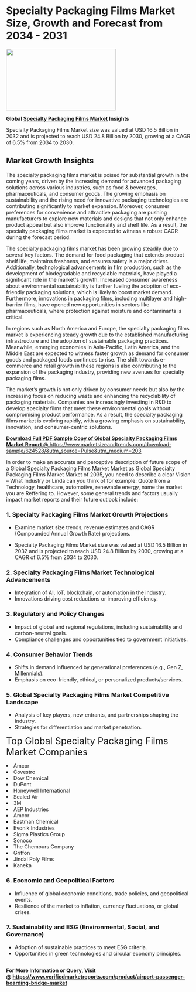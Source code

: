 <H1>Specialty Packaging Films Market Size, Growth and Forecast from 2034 - 2031</H1><img class="aligncenter size-medium wp-image-584254" src="https://thirdeyenews.in/wp-content/uploads/2034/09/Global-Market-Research-300x168.jpeg" alt="" width="300" height="168" /><p><strong>Global&nbsp;<a href="https://www.marketsizeandtrends.com/download-sample/624528/&amp;utm_source=Pulse&amp;utm_medium=203">Specialty Packaging Films Market</a> Insights</strong></p><p>Specialty Packaging Films Market size was valued at USD 16.5 Billion in 2032 and is projected to reach USD 24.8 Billion by 2030, growing at a CAGR of 6.5% from 2034 to 2030.</p><p><h2>Market Growth Insights</h2> <p>The specialty packaging films market is poised for substantial growth in the coming years, driven by the increasing demand for advanced packaging solutions across various industries, such as food & beverages, pharmaceuticals, and consumer goods. The growing emphasis on sustainability and the rising need for innovative packaging technologies are contributing significantly to market expansion. Moreover, consumer preferences for convenience and attractive packaging are pushing manufacturers to explore new materials and designs that not only enhance product appeal but also improve functionality and shelf life. As a result, the specialty packaging films market is expected to witness a robust CAGR during the forecast period.</p> <p><a href="#sample"></a></p> <p>The specialty packaging films market has been growing steadily due to several key factors. The demand for food packaging that extends product shelf life, maintains freshness, and ensures safety is a major driver. Additionally, technological advancements in film production, such as the development of biodegradable and recyclable materials, have played a significant role in the market's growth. Increased consumer awareness about environmental sustainability is further fueling the adoption of eco-friendly packaging solutions, which is likely to boost market demand. Furthermore, innovations in packaging films, including multilayer and high-barrier films, have opened new opportunities in sectors like pharmaceuticals, where protection against moisture and contaminants is critical.</p> <p>In regions such as North America and Europe, the specialty packaging films market is experiencing steady growth due to the established manufacturing infrastructure and the adoption of sustainable packaging practices. Meanwhile, emerging economies in Asia-Pacific, Latin America, and the Middle East are expected to witness faster growth as demand for consumer goods and packaged foods continues to rise. The shift towards e-commerce and retail growth in these regions is also contributing to the expansion of the packaging industry, providing new avenues for specialty packaging films.</p> <p>The market’s growth is not only driven by consumer needs but also by the increasing focus on reducing waste and enhancing the recyclability of packaging materials. Companies are increasingly investing in R&D to develop specialty films that meet these environmental goals without compromising product performance. As a result, the specialty packaging films market is evolving rapidly, with a growing emphasis on sustainability, innovation, and consumer-centric solutions.</p> <p><a href="#more"></p><p><span class=""><strong>Download Full PDF Sample Copy of Global Specialty Packaging Films Market Report</strong> @ <a href="https://www.marketsizeandtrends.com/download-sample/624528/&amp;utm_source=Pulse&amp;utm_medium=203" target="_blank">https://www.marketsizeandtrends.com/download-sample/624528/&amp;utm_source=Pulse&amp;utm_medium=203</a></span></p><p>In order to make an accurate and perceptive description of future scope of a Global&nbsp;Specialty Packaging Films Market Market as Global&nbsp;Specialty Packaging Films Market Market of 2035, you need to describe a clear Vision &ndash; What Industry or Linda can you think of for example: Quote from a Technology, healthcare, automotive, renewable energy, name the market you are Reffering to. However, some general trends and factors usually impact market reports and their future outlook include:</p><h3>1.&nbsp;<strong>Specialty Packaging Films Market Growth Projections</strong></h3><ul><li>Examine market size trends, revenue estimates and CAGR (Compounded Annual Growth Rate) projections.</li><li><p>Specialty Packaging Films Market size was valued at USD 16.5 Billion in 2032 and is projected to reach USD 24.8 Billion by 2030, growing at a CAGR of 6.5% from 2034 to 2030.</p></li></ul><h3>2.&nbsp;<strong>Specialty Packaging Films Market Technological Advancements</strong></h3><ul><li>Integration of AI, IoT, blockchain, or automation in the industry.</li><li>Innovations driving cost reductions or improving efficiency.</li></ul><h3>3.&nbsp;<strong>Regulatory and Policy Changes</strong></h3><ul><li>Impact of global and regional regulations, including sustainability and carbon-neutral goals.</li><li>Compliance challenges and opportunities tied to government initiatives.</li></ul><h3>4.&nbsp;<strong>Consumer Behavior Trends</strong></h3><ul><li>Shifts in demand influenced by generational preferences (e.g., Gen Z, Millennials).</li><li>Emphasis on eco-friendly, ethical, or personalized products/services.</li></ul><h3>5.&nbsp;<strong>Global Specialty Packaging Films Market Competitive Landscape</strong></h3><ul><li>Analysis of key players, new entrants, and partnerships shaping the industry.</li><li>Strategies for differentiation and market penetration.</li></ul><p data-pm-slice="1 1 []"><span style="color: inherit; font-family: inherit; font-size: 25px;">Top Global Specialty Packaging Films Market Companies</span></p><div class="" data-test-id=""><p><li>Amcor</li><li> Covestro</li><li> Dow Chemical</li><li> DuPont</li><li> Honeywell International</li><li> Sealed Air</li><li> 3M</li><li> AEP Industries</li><li> Amcor</li><li> Eastman Chemical</li><li> Evonik Industries</li><li> Sigma Plastics Group</li><li> Sonoco</li><li> The Chemours Company</li><li> Griffon</li><li> Jindal Poly Films</li><li> Kaneka</li></p></div><h3>6.&nbsp;<strong>Economic and Geopolitical Factors</strong></h3><ul><li>Influence of global economic conditions, trade policies, and geopolitical events.</li><li>Resilience of the market to inflation, currency fluctuations, or global crises.</li></ul><h3>7.&nbsp;<strong>Sustainability and ESG (Environmental, Social, and Governance)</strong></h3><ul><li>Adoption of sustainable practices to meet ESG criteria.</li><li>Opportunities in green technologies and circular economy principles.</li></ul><h2><strong style="font-size: 14px;">For More Information or Query, Visit @&nbsp;</strong><a style="background-color: #ffffff; font-size: 14px;" href="https://www.marketsizeandtrends.com/report/specialty-packaging-films-market/" target="_blank">https://www.verifiedmarketreports.com/product/airport-passenger-boarding-bridge-market</a></h2>
